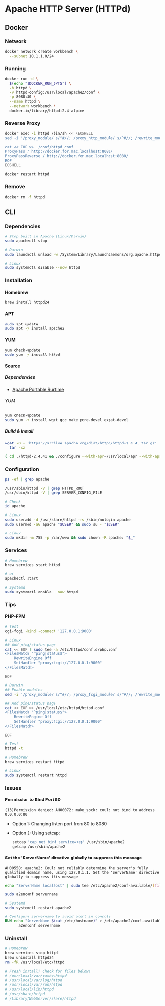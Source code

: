 # Apache HTTP Server (HTTPd)

<!--
www-data
-->

## Docker

### Network

```sh
docker network create workbench \
  --subnet 10.1.1.0/24
```

### Running

```sh
docker run -d \
  $(echo "$DOCKER_RUN_OPTS") \
  -h httpd \
  -v httpd-config:/usr/local/apache2/conf \
  -p 8080:80 \
  --name httpd \
  --network workbench \
  docker.io/library/httpd:2.4-alpine
```

### Reverse Proxy

```sh
docker exec -i httpd /bin/sh << \EOSHELL
sed -i '/proxy_module/ s/^#//; /proxy_http_module/ s/^#//; /rewrite_module/ s/^#//' ./conf/httpd.conf

cat << EOF >> ./conf/httpd.conf
ProxyPass / http://docker.for.mac.localhost:8080/
ProxyPassReverse / http://docker.for.mac.localhost:8080/
EOF
EOSHELL
```

```sh
docker restart httpd
```

### Remove

```sh
docker rm -f httpd
```

## CLI

### Dependencies

```sh
# Stop built in Apache (Linux/Darwin)
sudo apachectl stop

# Darwin
sudo launchctl unload -w /System/Library/LaunchDaemons/org.apache.httpd.plist

# Linux
sudo systemctl disable --now httpd
```

### Installation

#### Homebrew

```sh
brew install httpd24
```

#### APT

```sh
sudo apt update
sudo apt -y install apache2
```

#### YUM

```sh
yum check-update
sudo yum -y install httpd
```

#### Source

##### Dependencies

- [Apache Portable Runtime](/apache/apache-apr.md)

###### YUM

```sh
yum check-update
sudo yum -y install wget gcc make pcre-devel expat-devel
```

##### Build & Install

```sh
wget -O - 'https://archive.apache.org/dist/httpd/httpd-2.4.41.tar.gz' | \
  tar -xz

( cd ./httpd-2.4.41 && ./configure --with-apr=/usr/local/apr --with-apr-util=/usr/local/apr --prefix=/usr/local/apache && make && sudo make install ) && rm -r ./httpd-2.4.41
```

### Configuration

```sh
ps -ef | grep apache

/usr/sbin/httpd -V | grep HTTPD_ROOT
/usr/sbin/httpd -V | grep SERVER_CONFIG_FILE
```

```sh
# Check
id apache

# Linux
sudo useradd -d /usr/share/httpd -rs /sbin/nologin apache
sudo usermod -aG apache "$USER" && sudo su - "$USER"
```

```sh
# Linux
sudo mkdir -m 755 -p /var/www && sudo chown -R apache: "$_"
```

### Services

```sh
# Homebrew
brew services start httpd

# or
apachectl start

# Systemd
sudo systemctl enable --now httpd
```

### Tips

<!-- ####

```sh
httpd -f <(cat << EOF
Listen 8000
EOF
) \
  -DFOREGROUND
``` -->

#### PHP-FPM

```sh
# Test
cgi-fcgi -bind -connect '127.0.0.1:9000'

# Linux
## Add ping/status page
cat << EOF | sudo tee -a /etc/httpd/conf.d/php.conf
<FilesMatch "^ping|status$">
    RewriteEngine Off
    SetHandler "proxy:fcgi://127.0.0.1:9000"
</FilesMatch>

EOF

# Darwin
## Enable modules
sed -i '/proxy_module/ s/^#//; /proxy_fcgi_module/ s/^#//; /rewrite_module/ s/^#//' /usr/local/etc/httpd/httpd.conf

## Add ping/status page
cat << EOF >> /usr/local/etc/httpd/httpd.conf
<FilesMatch "^ping|status$">
    RewriteEngine Off
    SetHandler "proxy:fcgi://127.0.0.1:9000"
</FilesMatch>

EOF
```

```sh
# Test
httpd -t

# Homebrew
brew services restart httpd

# Linux
sudo systemctl restart httpd
```

### Issues

#### Permission to Bind Port 80

```log
(13)Permission denied: AH00072: make_sock: could not bind to address 0.0.0.0:80
```

- Option 1: Changing listen port from 80 to 8080
- Option 2: Using setcap:

  ```sh
  setcap 'cap_net_bind_service=+ep' /usr/sbin/apache2
  getcap /usr/sbin/apache2
  ```

<!-- - Option 3: Using security context:
  ```yaml
  securityContext:
    capabilities:
      add:
      - NET_ADMIN
      - CAP_NET_BIND_SERVICE
  ``` -->

#### Set the 'ServerName' directive globally to suppress this message

```log
AH00558: apache2: Could not reliably determine the server's fully qualified domain name, using 127.0.1.1. Set the 'ServerName' directive globally to suppress this message
```

```sh
echo "ServerName localhost" | sudo tee /etc/apache2/conf-available/[filename].conf

sudo a2enconf servername

# Systemd
sudo systemctl restart apache2
```

```Dockerfile
# Configure servername to avoid alert in console
RUN echo "ServerName $(cat /etc/hostname)" > /etc/apache2/conf-available/[filename].conf && \
      a2enconf servername
```

### Uninstall

```sh
# Homebrew
brew services stop httpd
brew uninstall httpd24
rm -fR /usr/local/etc/httpd

# Fresh install? Check for files below!
# /usr/local/var/cache/httpd
# /usr/local/var/log/httpd
# /usr/local/var/run/httpd
# /usr/local/lib/httpd
# /usr/share/httpd
# /Library/WebServer/share/httpd
```

